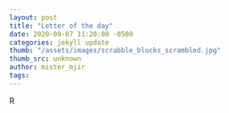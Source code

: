 ```yaml
---
layout: post
title: "Letter of the day"
date: 2020-09-07 11:20:00 -0500
categories: jekyll update
thumb: "/assets/images/scrabble_blocks_scrambled.jpg"
thumb_src: unknown
author: mister_mjir
tags:
---
```

R
